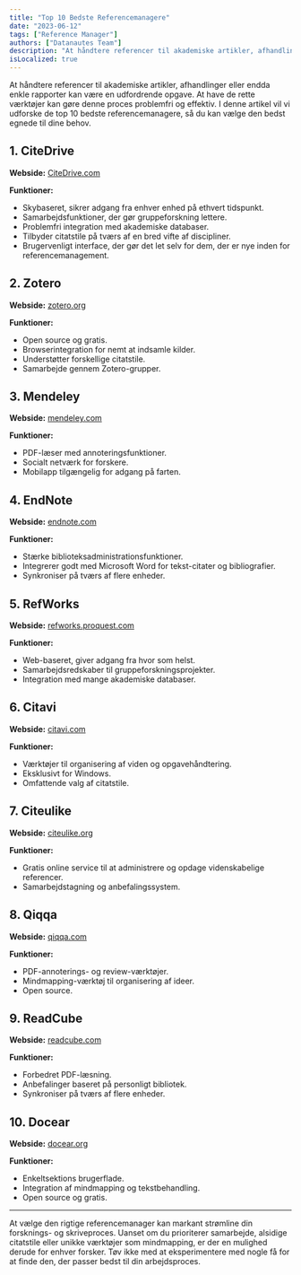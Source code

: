```yaml
---
title: "Top 10 Bedste Referencemanagere"
date: "2023-06-12"
tags: ["Reference Manager"]
authors: ["Datanautes Team"]
description: "At håndtere referencer til akademiske artikler, afhandlinger eller endda enkle rapporter kan være en udfordrende opgave. At have de rette værktøjer kan gøre denne proces problemfri og effektiv. I denne artikel vil vi udforske de top 10 bedste referencemanagere, så du kan vælge den bedst egnede til dine behov."
isLocalized: true
---
```


At håndtere referencer til akademiske artikler, afhandlinger eller endda enkle rapporter kan være en udfordrende opgave. At have de rette værktøjer kan gøre denne proces problemfri og effektiv. I denne artikel vil vi udforske de top 10 bedste referencemanagere, så du kan vælge den bedst egnede til dine behov.

## 1. **CiteDrive**

**Webside:** [CiteDrive.com](https://citedrive.com/)

**Funktioner:**

- Skybaseret, sikrer adgang fra enhver enhed på ethvert tidspunkt.
- Samarbejdsfunktioner, der gør gruppeforskning lettere.
- Problemfri integration med akademiske databaser.
- Tilbyder citatstile på tværs af en bred vifte af discipliner.
- Brugervenligt interface, der gør det let selv for dem, der er nye inden for referencemanagement.

## 2. **Zotero**

**Webside:** [zotero.org](https://www.zotero.org/)

**Funktioner:**

- Open source og gratis.
- Browserintegration for nemt at indsamle kilder.
- Understøtter forskellige citatstile.
- Samarbejde gennem Zotero-grupper.

## 3. **Mendeley**

**Webside:** [mendeley.com](https://www.mendeley.com/)

**Funktioner:**

- PDF-læser med annoteringsfunktioner.
- Socialt netværk for forskere.
- Mobilapp tilgængelig for adgang på farten.

## 4. **EndNote**

**Webside:** [endnote.com](https://www.endnote.com/)

**Funktioner:**

- Stærke biblioteksadministrationsfunktioner.
- Integrerer godt med Microsoft Word for tekst-citater og bibliografier.
- Synkroniser på tværs af flere enheder.

## 5. **RefWorks**

**Webside:** [refworks.proquest.com](https://refworks.proquest.com/)

**Funktioner:**

- Web-baseret, giver adgang fra hvor som helst.
- Samarbejdsredskaber til gruppeforskningsprojekter.
- Integration med mange akademiske databaser.

## 6. **Citavi**

**Webside:** [citavi.com](https://www.citavi.com/)

**Funktioner:**

- Værktøjer til organisering af viden og opgavehåndtering.
- Eksklusivt for Windows.
- Omfattende valg af citatstile.

## 7. **Citeulike**

**Webside:** [citeulike.org](http://www.citeulike.org/)

**Funktioner:**

- Gratis online service til at administrere og opdage videnskabelige referencer.
- Samarbejdstagning og anbefalingssystem.

## 8. **Qiqqa**

**Webside:** [qiqqa.com](https://www.qiqqa.com/)

**Funktioner:**

- PDF-annoterings- og review-værktøjer.
- Mindmapping-værktøj til organisering af ideer.
- Open source.

## 9. **ReadCube**

**Webside:** [readcube.com](https://www.readcube.com/)

**Funktioner:**

- Forbedret PDF-læsning.
- Anbefalinger baseret på personligt bibliotek.
- Synkroniser på tværs af flere enheder.

## 10. **Docear**

**Webside:** [docear.org](http://www.docear.org/)

**Funktioner:**

- Enkeltsektions brugerflade.
- Integration af mindmapping og tekstbehandling.
- Open source og gratis.

---

At vælge den rigtige referencemanager kan markant strømline din forsknings- og skriveproces. Uanset om du prioriterer samarbejde, alsidige citatstile eller unikke værktøjer som mindmapping, er der en mulighed derude for enhver forsker. Tøv ikke med at eksperimentere med nogle få for at finde den, der passer bedst til din arbejdsproces.
